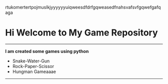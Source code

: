 rtukomertertpojmuslkjyyyyyyuiqweesdfdrfgqweasedfnahsvafsvfgqwefgafqaga

# Hi Welcome to My Game Repository
***

**I am created some games using python**
- Snake-Water-Gun
- Rock-Paper-Scissor
- Hungman Gameaaae
---

